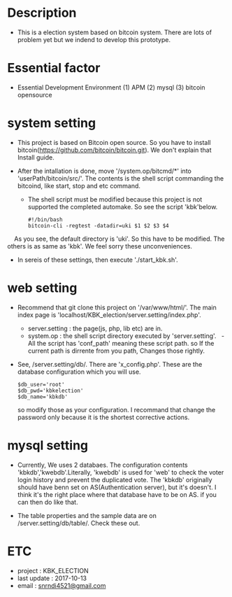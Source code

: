 # Description

- This is a election system based on bitcoin system. There are lots of problem yet but we indend to develop this prototype.

# Essential factor 
- Essential Development Environment
  (1) APM
  (2) mysql
  (3) bitcoin opensource
  
# system setting
- This project is based on Bitcoin open source. So you have to install bitcoin(https://github.com/bitcoin/bitcoin.git). We don't explain that Install guide.

- After the intallation is done, move '/system.op/bitcmd/*' into 'userPath/bitcoin/src/'. The contents is the shell script commanding the bitcoind, like start, stop and etc command.

  - The shell script must be modified because this project is not supported the completed automake. So see the script     'kbk'below.
  
        #!/bin/bash
        bitcoin-cli -regtest -datadir=uki $1 $2 $3 $4
     
     As you see, the default directory is 'uki'. So this have to be modified. The others is as same as 'kbk'. We feel sorry these unconveniences.
     
 - In sereis of these settings, then execute './start_kbk.sh'.

# web setting

- Recommend that git clone this project on '/var/www/html/'. The main index page is 'localhost/KBK_election/server.setting/index.php'. 

  - server.setting : the page(js, php, lib etc) are in.
  - system.op : the shell script directory executed by 'server.setting'.
    - All the script has 'conf_path' meaning these script path. so If the current path is dirrente from you path, Changes those rightly.

- See, /server.setting/db/. There are 'x_config.php'. These are the database configuration which you will use. 
 
      $db_user='root'
      $db_pwd='kbkelection'
      $db_name='kbkdb'
 
  so modify those as your configuration. I recommand that change the password only because it is the shortest corrective actions.
  
# mysql setting

- Currently, We uses 2 databaes. The configuration contents 'kbkdb','kwebdb'.Literally, 'kwebdb' is used for 'web' to check the voter login history and prevent the duplicated vote. The 'kbkdb' originally should have benn set on AS(Authentication server), but it's doesn't. I think it's the right place where that database have to be on AS. if you can then do like that.

- The table properties  and the sample data are on /server.setting/db/table/. Check these out.

# ETC
 - project : KBK_ELECTION
 - last update : 2017-10-13
 - email : snrndi4521@gmail.com


